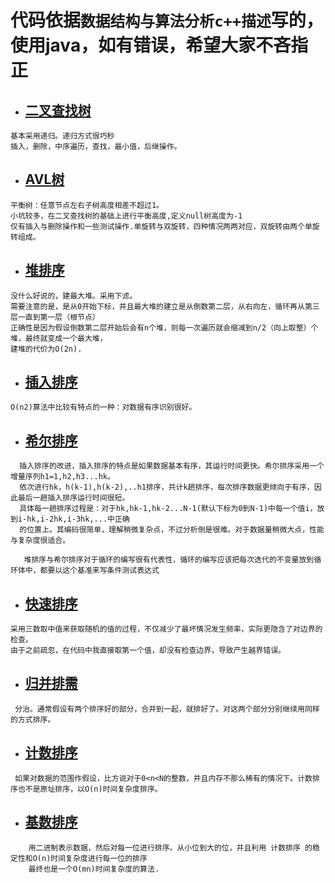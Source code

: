 # 代码依据`数据结构与算法分析c++描述`写的，使用java，如有错误，希望大家不吝指正
 * ## [二叉查找树](ss/Binarytree.java)
 ```text
基本采用递归。递归方式很巧秒
插入，删除，中序遍历，查找，最小值，后继操作。
```
* ## [AVL树](ss/AVLtree.java)
```text
平衡树：任意节点左右子树高度相差不超过1。
小坑较多，在二叉查找树的基础上进行平衡高度,定义null树高度为-1
仅有插入与删除操作和一些测试操作.单旋转与双旋转，四种情况两两对应，双旋转由两个单旋转组成。

```
 * ## [堆排序](ss/heap_sort.java)
 ```text
 没什么好说的，建最大堆。采用下滤。
 需要注意的是，是从0开始下标，并且最大堆的建立是从倒数第二层，从右向左，循环再从第三层一直到第一层（根节点）
 正确性是因为假设倒数第二层开始后会有n个堆，则每一次遍历就会缩减到n/2（向上取整）个堆，最终就变成一个最大堆，
 建堆的代价为O(2n).
 ```
 * ## [插入排序](ss/insert_sort.java)
 ```text
 O(n2)算法中比较有特点的一种：对数据有序识别很好。
 ```
 * ## [希尔排序](ss/shell_sort.java)
 ```text
   插入排序的改进，插入排序的特点是如果数据基本有序，其运行时间更快。希尔排序采用一个增量序列h1=1,h2,h3...hk。
   依次进行hk，h(k-1),h(k-2),..h1排序，共计k趟排序，每次排序数据更倾向于有序，因此最后一趟插入排序运行时间很短。
   具体每一趟排序过程是：对于hk,hk-1,hk-2...N-1(默认下标为0到N-1)中每一个值i，放到i-hk,i-2hk,i-3hk,...中正确
   的位置上。其编码很简单，理解稍微复杂点，不过分析倒是很难。对于数据量稍微大点，性能与复杂度很适合。
  
    堆排序与希尔排序对于循环的编写很有代表性，循环的编写应该把每次迭代的不变量放到循环体中，都要以这个基准来写条件测试表达式
  ```
  * ## [快速排序](ss/quick_sort.java)
  ```text
  采用三数取中值来获取随机的值的过程，不仅减少了最坏情况发生频率，实际更隐含了对边界的检查。
  由于之前疏忽，在代码中我直接取第一个值，却没有检查边界，导致产生越界错误。
  ```
  * ## [归并排需](ss/merge_sort.java)
  ```text
   分治。通常假设有两个排序好的部分，合并到一起，就排好了。对这两个部分分别继续用同样的方式排序。
   ```
  * ## [计数排序](ss/count_sort.java)
  ```text
   如果对数据的范围作假设，比方说对于0<n<N的整数，并且内存不那么稀有的情况下。计数排序也不是原址排序，以O(n)时间复杂度排序。
  ```
  * ## [基数排序](ss/radix.java)
```text
    用二进制表示数据，然后对每一位进行排序。从小位到大的位，并且利用 计数排序 的稳定性和O(n)时间复杂度进行每一位的排序
    最终也是一个O(mn)时间复杂度的算法.
```